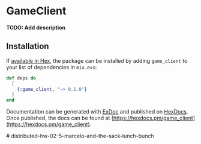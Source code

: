 # GameClient

**TODO: Add description**

## Installation

If [available in Hex](https://hex.pm/docs/publish), the package can be installed
by adding `game_client` to your list of dependencies in `mix.exs`:

```elixir
def deps do
  [
    {:game_client, "~> 0.1.0"}
  ]
end
```

Documentation can be generated with [ExDoc](https://github.com/elixir-lang/ex_doc)
and published on [HexDocs](https://hexdocs.pm). Once published, the docs can
be found at [https://hexdocs.pm/game_client](https://hexdocs.pm/game_client).

#   d i s t r i b u t e d - h w - 0 2 - 5 - m a r c e l o - a n d - t h e - s a c k - l u n c h - b u n c h  
 